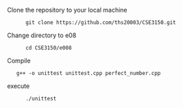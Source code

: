 Clone the repository to your local machine

          git clone https://github.com/ths20003/CSE3150.git
Change directory to e08

          cd CSE3150/e008
Compile

       g++ -o unittest unittest.cpp perfect_number.cpp
execute

          ./unittest
